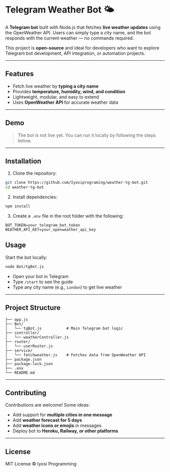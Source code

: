 

# Telegram Weather Bot 🌤️

A **Telegram bot** built with Node.js that fetches **live weather updates** using the OpenWeather API. Users can simply type a city name, and the bot responds with the current weather — no commands required.

This project is **open-source** and ideal for developers who want to explore Telegram bot development, API integration, or automation projects.

---

## Features

* Fetch live weather by **typing a city name**
* Provides **temperature, humidity, wind, and condition**
* Lightweight, modular, and easy to extend
* Uses **OpenWeather API** for accurate weather data

---

## Demo

> The bot is not live yet. You can run it locally by following the steps below.

---

## Installation

1. Clone the repository:

```bash
git clone https://github.com/Iyosiprograming/weather-tg-bot.git
cd weather-tg-bot
```

2. Install dependencies:

```bash
npm install
```

3. Create a `.env` file in the root folder with the following:

```
BOT_TOKEN=your_telegram_bot_token
WEATHER_API_KEY=your_openweather_api_key
```




## Usage

Start the bot locally:

```bash
node Bot/tgBot.js
```

* Open your bot in Telegram
* Type `/start` to see the guide
* Type any city name (e.g., `London`) to get live weather

---

## Project Structure

```
├── app.js
├── Bot/
│   └── tgBot.js           # Main Telegram bot logic
├── controller/
│   └── weatherController.js  
├── router/
│   └── userRouter.js      
├── service/
│   └── fetchweather.js    # Fetches data from OpenWeather API
├── package.json
├── package-lock.json
├── .env
└── README.md
```

---

## Contributing

Contributions are welcome! Some ideas:

* Add support for **multiple cities in one message**
* Add **weather forecast for 5 days**
* Add **weather icons or emojis** in messages
* Deploy bot to **Heroku, Railway, or other platforms**

---

## License

MIT License © Iyosi Programming


